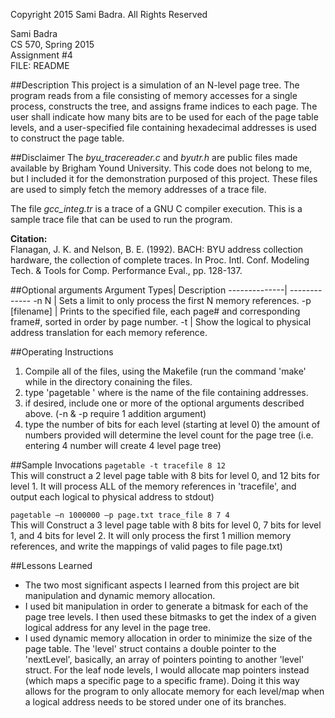 Copyright 2015 Sami Badra. All Rights Reserved

Sami Badra  
CS 570, Spring 2015  
Assignment #4  
FILE: README

##Description
This project is a simulation of an N-level page tree. The program reads from a file consisting of memory accesses for a single process, constructs the tree, and assigns frame indices to each page. The user shall indicate how many bits are to be used for each of the page table levels, and a user-specified file containing hexadecimal addresses is used to construct the page table.

##Disclaimer
The *byu_tracereader.c* and *byutr.h* are public files made available by Brigham Yound University. This code does not belong to me, but I included it for the demonstration purposed of this project. These files are used to simply fetch the memory addresses of a trace file.

The file *gcc_integ.tr* is a trace of a GNU C compiler execution. This is a sample trace file that can be used to run the program.

**Citation:**  
Flanagan, J. K. and Nelson, B. E. (1992). BACH: BYU address collection hardware, the collection of complete traces. In Proc. Intl. Conf. Modeling Tech. & Tools for Comp. Performance Eval., pp. 128-137.

##Optional arguments
Argument Types| Description
--------------| -------------
-n N          | Sets a limit to only process the first N memory references.
-p [filename] | Prints to the specified file, each page# and corresponding frame#, sorted in order by page number.
-t            | Show the logical to physical address translation for each memory reference.

##Operating Instructions
1. Compile all of the files, using the Makefile (run the command 'make' while in the directory conaining the files.
2. type 'pagetable <filename>' where <filename> is the name of the file containing addresses.
3. if desired, include one or more of the optional arguments described above. (-n & -p require 1 addition argument)
4. type the number of bits for each level (starting at level 0) the amount of numbers provided will determine the level count for the page tree (i.e. entering 4 number will create 4 level page tree)

##Sample Invocations
`pagetable -t tracefile 8 12`  
This will construct a 2 level page table with 8 bits for level 0, and 12 bits for level 1. It will process ALL of the memory references in 'tracefile', and output each logical to physical address to stdout)

`pagetable –n 1000000 –p page.txt trace_file 8 7 4`  
This will Construct a 3 level page table with 8 bits for level 0, 7 bits for level 1, and 4 bits for level 2. It will only process the first 1 million memory references, and write the mappings of valid pages to file page.txt)


##Lessons Learned
- The two most significant aspects I learned from this project are bit manipulation and dynamic memory allocation.
- I used bit manipulation in order to generate a bitmask for each of the page tree levels. I then used these bitmasks to get the index of a given logical address for any level in the page tree.
- I used dynamic memory allocation in order to minimize the size of the page table. The 'level' struct contains a double pointer to the 'nextLevel', basically, an array of pointers pointing to another 'level' struct. For the leaf node levels, I would allocate map pointers instead (which maps a specific page to a specific frame). Doing it this way allows for the program to only allocate memory for each level/map when a logical address needs to be stored under one of its branches.
